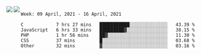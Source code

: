 <a href="https://github.com/anuraghazra/github-readme-stats">
  <img align="left" src="https://github-readme-stats.vercel.app/api?username=Tanesan&count_private=true&show_icons=true" />
</a>
<a href="https://github.com/anuraghazra/github-readme-stats">
  <img align="left" src="https://github-readme-stats.vercel.app/api/top-langs/?username=Tanesan" />
</a>

<!--START_SECTION:waka-->
```text
Week: 09 April, 2021 - 16 April, 2021

C            7 hrs 27 mins   ███████████░░░░░░░░░░░░░░   43.39 % 
JavaScript   6 hrs 33 mins   █████████▓░░░░░░░░░░░░░░░   38.15 % 
PHP          1 hr 56 mins    ██▓░░░░░░░░░░░░░░░░░░░░░░   11.30 % 
CSS          37 mins         █░░░░░░░░░░░░░░░░░░░░░░░░   03.68 % 
Other        32 mins         ▓░░░░░░░░░░░░░░░░░░░░░░░░   03.16 % 
```
<!--END_SECTION:waka-->
